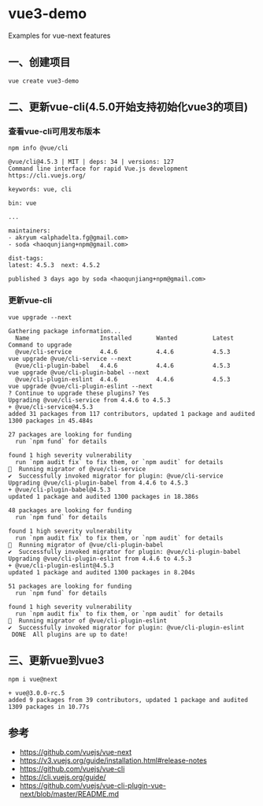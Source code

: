 # vue3-demo
Examples for vue-next features

## 一、创建项目

```
vue create vue3-demo
```

## 二、更新vue-cli(4.5.0开始支持初始化vue3的项目)

### 查看vue-cli可用发布版本

```
npm info @vue/cli
```

```
@vue/cli@4.5.3 | MIT | deps: 34 | versions: 127
Command line interface for rapid Vue.js development
https://cli.vuejs.org/

keywords: vue, cli

bin: vue

...

maintainers:
- akryum <alphadelta.fg@gmail.com>
- soda <haoqunjiang+npm@gmail.com>

dist-tags:
latest: 4.5.3  next: 4.5.2    

published 3 days ago by soda <haoqunjiang+npm@gmail.com>
```

### 更新vue-cli

```
vue upgrade --next
```

```
Gathering package information...
  Name                    Installed       Wanted          Latest          Command to upgrade
  @vue/cli-service        4.4.6           4.4.6           4.5.3           vue upgrade @vue/cli-service --next
  @vue/cli-plugin-babel   4.4.6           4.4.6           4.5.3           vue upgrade @vue/cli-plugin-babel --next
  @vue/cli-plugin-eslint  4.4.6           4.4.6           4.5.3           vue upgrade @vue/cli-plugin-eslint --next
? Continue to upgrade these plugins? Yes
Upgrading @vue/cli-service from 4.4.6 to 4.5.3
+ @vue/cli-service@4.5.3
added 31 packages from 117 contributors, updated 1 package and audited 1300 packages in 45.484s

27 packages are looking for funding
  run `npm fund` for details

found 1 high severity vulnerability
  run `npm audit fix` to fix them, or `npm audit` for details
🚀  Running migrator of @vue/cli-service
✔  Successfully invoked migrator for plugin: @vue/cli-service
Upgrading @vue/cli-plugin-babel from 4.4.6 to 4.5.3
+ @vue/cli-plugin-babel@4.5.3
updated 1 package and audited 1300 packages in 18.386s

48 packages are looking for funding
  run `npm fund` for details

found 1 high severity vulnerability
  run `npm audit fix` to fix them, or `npm audit` for details
🚀  Running migrator of @vue/cli-plugin-babel
✔  Successfully invoked migrator for plugin: @vue/cli-plugin-babel
Upgrading @vue/cli-plugin-eslint from 4.4.6 to 4.5.3
+ @vue/cli-plugin-eslint@4.5.3
updated 1 package and audited 1300 packages in 8.204s

51 packages are looking for funding
  run `npm fund` for details

found 1 high severity vulnerability
  run `npm audit fix` to fix them, or `npm audit` for details
🚀  Running migrator of @vue/cli-plugin-eslint
✔  Successfully invoked migrator for plugin: @vue/cli-plugin-eslint
 DONE  All plugins are up to date!
```

## 三、更新vue到vue3

```
npm i vue@next
```

```
+ vue@3.0.0-rc.5
added 9 packages from 39 contributors, updated 1 package and audited 1309 packages in 10.77s
```

## 参考

- https://github.com/vuejs/vue-next
- https://v3.vuejs.org/guide/installation.html#release-notes
- https://github.com/vuejs/vue-cli
- https://cli.vuejs.org/guide/
- https://github.com/vuejs/vue-cli-plugin-vue-next/blob/master/README.md